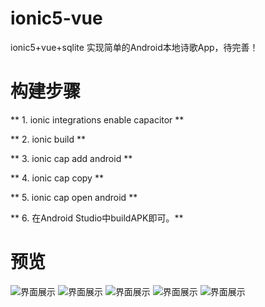# ionic5-vue
ionic5+vue+sqlite 实现简单的Android本地诗歌App，待完善！
# 构建步骤
** 1. ionic integrations enable capacitor **

** 2. ionic build **

** 3. ionic cap add android **

** 4. ionic cap copy **

** 5. ionic cap open android **

** 6. 在Android Studio中buildAPK即可。**

# 预览
![界面展示](imgs/1.jpg)
![界面展示](imgs/2.jpg)
![界面展示](imgs/3.jpg)
![界面展示](imgs/4.jpg)
![界面展示](imgs/5.jpg)
